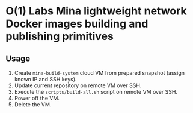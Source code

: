 # O(1) Labs Mina lightweight network Docker images building and publishing primitives

## Usage

1. Create `mina-build-system` cloud VM from prepared snapshot (assign known IP and SSH keys).
2. Update current repository on remote VM over SSH.
3. Execute the `scripts/build-all.sh` script on remote VM over SSH.
4. Power off the VM.
5. Delete the VM.
